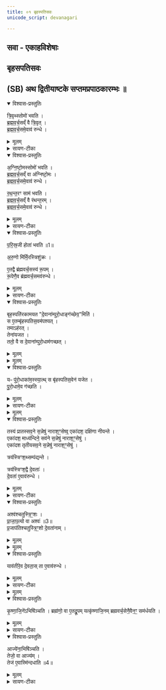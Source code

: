 ```yaml
---
title: ०१ बृहस्पतिसवः
unicode_script: devanagari

---
```

## सवा - एकाहविशेषाः

## बृहसपतिसवः

## (SB) अथ द्वितीयाष्टके सप्तमप्रपाठकारम्भः ॥  
<details open><summary>विश्वास-प्रस्तुतिः</summary>

त्रि॒वृथ्स्तोमो॑ भवति ।  
ब्र॒ह्म॒व॒र्च॒सव्ँ वै त्रि॒वृत् ।  
ब्र॒ह्म॒व॒र्च॒समे॒वाव॑ रुन्धे ।  
</details>

<details><summary>मूलम्</summary>

त्रि॒वृथ्स्तोमो॑ भवति ।  
ब्र॒ह्म॒व॒र्च॒सव्ँ वै त्रि॒वृत् ।  
ब्र॒ह्म॒व॒र्च॒समे॒वाव॑ रुन्धे ।  
</details>

<details><summary>सायण-टीका</summary>

यस्य निश्वसितं वेदा यो वेदेभ्योऽखिलं जगत् ।  
निर्ममे तमहं वन्दे विद्यातीर्थमहेश्वरम् ॥ १ ॥  

षष्ठे प्रपाठके सौत्रामणिः कोकिल्युदीरिता ।  
सवनामान एकाहाः कथ्यन्ते सप्तमे स्फुटम् ॥ २ ॥

1सूयत ईश्वरत्वेनाभिषिच्यत एष्विति सवा एकाहविशेषाः । तत्रादौ बृहस्पतिसव उच्यते । तस्मिंश्च बृहस्पतिसवे चोदकप्राप्तांस्त्रिवृदादिस्तोमान्द्वादशस्वपि स्तोत्रेषु बाधितुमेकं स्तोमं विधत्ते - प्रकृतौ बहिष्पवमानस्तोत्रे त्रिवृत्स्तोमः, चतुर्ष्वाज्यस्तोत्रेषु माध्यंदिनपवमानस्तोत्रे च पञ्चदशस्तोमः, चतुर्षु पृष्ठस्तोत्रेष्वार्भवपवमानस्तोत्रे च सप्तदशम्तोमाः, यज्ञायज्ञयिस्तोत्र एकविंशस्तोमः । तान्बाधित्वा सर्वेषु स्तोत्रेषु त्रिवृत्स्तोम एकः कर्तव्यः । तस्य ब्रह्मवर्चसहेतुत्वाद्ब्रह्मवर्चसप्राप्तिर्भवति ॥
</details>

<details open><summary>विश्वास-प्रस्तुतिः</summary>

अ॒ग्नि॒ष्टो॒मस्सोमो॑ भवति ।  
ब्र॒ह्म॒व॒र्च॒सव्ँ वा अ॑ग्निष्टो॒मः ।  
ब्र॒ह्म॒व॒र्च॒समे॒वाव॑ रुन्धे ।

र॒थ॒न्त॒रꣳ साम॑ भवति ।  
ब्र॒ह्म॒व॒र्च॒सव्ँ वै र॑थन्त॒रम् ।  
ब्र॒ह्म॒व॒र्च॒समे॒वाव॑ रुन्धे ।  
</details>

<details><summary>मूलम्</summary>

अ॒ग्नि॒ष्टो॒मस्सोमो॑ भवति ।  
ब्र॒ह्म॒व॒र्च॒सव्ँ वा अ॑ग्निष्टो॒मः ।  
ब्र॒ह्म॒व॒र्च॒समे॒वाव॑ रुन्धे ।

र॒थ॒न्त॒रꣳ साम॑ भवति ।  
ब्र॒ह्म॒व॒र्च॒सव्ँ वै र॑थन्त॒रम् ।  
ब्र॒ह्म॒व॒र्च॒समे॒वाव॑ रुन्धे ।  
</details>

<details><summary>सायण-टीका</summary>

2-3सोमयागसंस्थाविशेषं विधत्ते । पृष्ठस्तोत्रे विकल्पितबृहत्सामव्यावृत्त्यर्थं रथंतरसाम विधत्ते ॥
</details>

<details open><summary>विश्वास-प्रस्तुतिः</summary>

प॒रि॒स्र॒जी होता॑ भवति ॥1॥  

अ॒रु॒णो मि॑र्मि॒रस्त्रिशु॑क्रः ।  

ए॒तद्वै ब्र॑ह्मवर्च॒सस्य॑ रू॒पम् ।  
रू॒पेणै॒व ब्र॑ह्मवर्च॒समव॑रुन्धे ।  
</details>

<details><summary>मूलम्</summary>

प॒रि॒स्र॒जी होता॑ भवति ॥1॥  

अ॒रु॒णो मि॑र्मि॒रस्त्रिशु॑क्रः ।  

ए॒तद्वै ब्र॑ह्मवर्च॒सस्य॑ रू॒पम् ।  
रू॒पेणै॒व ब्र॑ह्मवर्च॒समव॑रुन्धे ।  
</details>

<details><summary>सायण-टीका</summary>

4होतरि कंचिद्विशेषं विधत्ते - परिस्रजी खलतिः, शिरसि स्रगाकारेण परित एव केशा न तु मध्य इत्यर्थः । अरुणः संध्यावर्णः । मिर्मिरः पुनःपुनरतिवेगेन चक्षुर्मीलनयुक्तः । त्रिशुक्रः त्रिषु वेदेषु शुद्धो मातृवंशपितृवंशनिजाचारेषु वा शुद्धः । यदेतद्द्विजवेषस्य लक्षणं खलत्यादि, यच्च त्रिशुक्रत्वं तदुभयमपि ब्रह्मवर्चसस्वरूपम् । अतस्तदनुकूलेन रूपेण ब्रह्मवचसं प्राप्नोति ॥
</details>

<details open><summary>विश्वास-प्रस्तुतिः</summary>

बृह॒स्पति॑रकामयत "दे॒वाना॑म्पुरो॒धाङ्ग॑च्छेय॒"मिति॑ ।  
स ए॒तम्बृ॑हस्पतिस॒वम॑पश्यत् ।   
तमाऽह॑रत् ।  
तेना॑यजत ।   
ततो॒ वै स दे॒वाना॑म्पुरो॒धाम॑गच्छत् ।  
</details>

<details><summary>मूलम्</summary>

बृह॒स्पति॑रकामयत "दे॒वाना॑म्पुरो॒धाङ्ग॑च्छेय॒"मिति॑ ।  
स ए॒तम्बृ॑हस्पतिस॒वम॑पश्यत् ।   
तमाऽह॑रत् ।  
तेना॑यजत ।   
ततो॒ वै स दे॒वाना॑म्पुरो॒धाम॑गच्छत् ।  
</details>


<details><summary>मूलम्</summary>

यᳶ पु॑रो॒धाका॑म॒स्स्यात् ।
स बृ॑हस्पतिस॒वेन॑ यजेत ॥2॥
</details>

<details open><summary>विश्वास-प्रस्तुतिः</summary>

यᳶ पु॑रो॒धाका॑म॒स्स्या॒त्थ् स बृ॑हस्पतिस॒वेन॑ यजेत ।   
पु॒रो॒धामे॒व ग॑च्छति ।
</details>

<details><summary>मूलम्</summary>

यᳶ पु॑रो॒धाका॑म॒स्स्या॒त्थ् स बृ॑हस्पतिस॒वेन॑ यजेत ।   
पु॒रो॒धामे॒व ग॑च्छति ।
</details>

<details><summary>सायण-टीका</summary>

5बृहस्पतिसवस्योत्पत्तिविधिमुक्त्वा प्रयोगं विधत्ते । बृहस्पतिः पुरोधां देवगुरुत्वलक्षणं मुख्यत्वं पौरोहित्यं वा ॥
</details>


<details><summary>मूलम्</summary>

तस्य॑ प्रातस्सव॒ने स॒न्नेषु॑ नाराश॒ꣳ॒सेषु॑ ।
एका॑दश॒ दक्षि॑णा नीयन्ते ।
</details>

<details open><summary>विश्वास-प्रस्तुतिः</summary>

तस्य॑ प्रातस्सव॒ने स॒न्नेषु॑ नाराश॒ꣳ॒सेष्व्॒ एका॑दश॒ दक्षि॑णा नीयन्ते ।  
एका॑दश॒ माध्य॑न्दिने॒ सव॑ने स॒न्नेषु॑ नाराश॒ꣳ॒सेषु॑ ।   
एका॑दश तृतीयसव॒ने स॒न्नेषु॑ नाराश॒ꣳ॒सेषु॑ ।  

त्रय॑स्त्रिꣳश॒थ्सम्प॑द्यन्ते ।  

त्रय॑स्त्रिꣳश॒द्वै दे॒वताः॑ ।   
दे॒वता॑ ए॒वाव॑रुन्धे ।
</details>

<details><summary>मूलम्</summary>

तस्य॑ प्रातस्सव॒ने स॒न्नेषु॑ नाराश॒ꣳ॒सेष्व्॒ एका॑दश॒ दक्षि॑णा नीयन्ते ।  
एका॑दश॒ माध्य॑न्दिने॒ सव॑ने स॒न्नेषु॑ नाराश॒ꣳ॒सेषु॑ ।   
एका॑दश तृतीयसव॒ने स॒न्नेषु॑ नाराश॒ꣳ॒सेषु॑ ।  

त्रय॑स्त्रिꣳश॒थ्सम्प॑द्यन्ते ।  

त्रय॑स्त्रिꣳश॒द्वै दे॒वताः॑ ।   
दे॒वता॑ ए॒वाव॑रुन्धे ।
</details>

<details><summary>सायण-टीका</summary>

6दक्षिणायां विशेषं विधत्ते - भक्षिताप्यायितचमसा नराशंसाः तेषु दक्षिणस्य हविर्धानस्याधस्तात्सन्नेषु सत्स्वेकादश गावो दक्षिणात्वेन नीयन्ते दातव्याः । एवमुत्तरयोरपि सवनयोः । स्ता मिलित्वा त्रयस्त्रिशत्संख्यया देवतासाम्यात्तत्प्रीतिहेतवो भवन्ति 'ये देवा दिव्येकादश स्थ' इति मन्त्रे त्रयस्त्रिंशद्देवा आम्नाताः ॥
</details>

<details open><summary>विश्वास-प्रस्तुतिः</summary>

अश्व॑श्चतुस्त्रि॒ꣳ॒शः ।   
प्रा॒जा॒प॒त्यो वा अश्वः॑ ॥3॥  
प्र॒जाप॑तिश्चतुस्त्रि॒ꣳ॒शो दे॒वता॑नाम् ।
</details>

<details><summary>मूलम्</summary>

अश्व॑श्चतुस्त्रि॒ꣳ॒शः ।   
प्रा॒जा॒प॒त्यो वा अश्वः॑ ॥3॥  
प्र॒जाप॑तिश्चतुस्त्रि॒ꣳ॒शो दे॒वता॑नाम् ।
</details>


<details><summary>मूलम्</summary>

याव॑तीरे॒व दे॒वताः॑ ।
ता ए॒वाव॑रुन्धे ।
</details>

<details open><summary>विश्वास-प्रस्तुतिः</summary>

याव॑तीरे॒व दे॒वता॒स् ता ए॒वाव॑रुन्धे ।
</details>

<details><summary>मूलम्</summary>

याव॑तीरे॒व दे॒वता॒स् ता ए॒वाव॑रुन्धे ।
</details>

<details><summary>सायण-टीका</summary>

7दक्षिणायामपरं विशेषमाह - पूर्वोक्तगवापेक्षया चतुस्त्रिंशत्संख्यापूरकोऽश्वो दातव्यः । प्रजापतिजन्यत्वात्प्राजापत्यत्वम् । प्रजापतिश्च पूर्वोक्तदेवतापेक्षया चतुस्त्रिंशः । अतोऽश्वदानेन सर्वदेवताप्राप्तिर्भवति ॥
</details>


<details><summary>मूलम्</summary>

कृ॒ष्णा॒जि॒ने॑ऽभिषि॑ञ्चति ।  

ब्रह्म॑णो॒ वा ए॒तद्रू॒पम् ।  यत्कृ॑ष्णाजि॒नम् । ब्र॒ह्म॒व॒र्च॒सेनै॒वैन॒ꣳ॒ सम॑र्धयति ।
</details>

<details open><summary>विश्वास-प्रस्तुतिः</summary>

कृ॒ष्णा॒जि॒ने॑ऽभिषि॑ञ्चति ।
ब्रह्म॑णो॒ वा ए॒तद्रू॒पम्  यत्कृ॑ष्णाजि॒नम् ब्रह्मवर्च॒सेनै॒वैन॒ꣳ॒ सम॑र्धयति ।
</details>

<details><summary>मूलम्</summary>

कृ॒ष्णा॒जि॒ने॑ऽभिषि॑ञ्चति ।
ब्रह्म॑णो॒ वा ए॒तद्रू॒पम्  यत्कृ॑ष्णाजि॒नम् ब्रह्मवर्च॒सेनै॒वैन॒ꣳ॒ सम॑र्धयति ।
</details>

<details><summary>सायण-टीका</summary>

8एतस्य कर्मणः सवत्वादभिषेकं विधत्ते - कृष्णाजिनमास्तीर्य तत्रोपविष्टं यजमानमभिषिञ्चेत् । ऋक्सामयोः कृष्णमृगरूपत्वसाधारणत्वाद्ब्रह्मरूपत्वम् । तेन ब्रह्मवर्चससमृद्धिः ॥
</details>

<details open><summary>विश्वास-प्रस्तुतिः</summary>

आज्ये॑ना॒भिषि॑ञ्चति ।  
तेजो॒ वा आज्य॑म् ।  
तेज॑ ए॒वास्मि॑न्दधाति ॥4॥
</details>

<details><summary>मूलम्</summary>

आज्ये॑ना॒भिषि॑ञ्चति ।  
तेजो॒ वा आज्य॑म् ।  
तेज॑ ए॒वास्मि॑न्दधाति ॥4॥
</details>

<details><summary>सायण-टीका</summary>

9अभिषेकद्रव्यं विधत्ते । आज्यस्य स्निग्धत्वात्तेजस्त्वम् ॥

अत्र मीमांसा । चतुर्थाध्यायस्य तृतीयपादे चिन्तितम्-  

इष्ट्वा तु वाजपेयेन बृहस्पतिसवं यजेत् ।  
कालं वा बोधयेद्वाक्यमुताङ्गत्वस्य बोधकम् ॥   

क्त्वाश्रुत्या भाति कालोऽत्र मैवमङ्गत्वबोधनम् ।   
श्रुतेर्मुख्यं प्रक्रिया च तथा सत्यनुगृह्यते ॥   

इदमाम्नायते - 'वाजपेयेनेष्ट्वा बृहस्पतिसवेन यजेत । अग्निं चित्वा सौत्रामण्या यजेत' इति । तत्रेष्ट्वेति क्त्वाप्रत्ययो वाजपेयस्य पूर्वकालिकतां ब्रूते । तस्माद्वाक्यमिदं बृहस्पतिसवस्योत्तरकालीनतां बोधयतीति चेन्मैवम् । वाजपेयाङ्गत्ववोधनमेव क्त्वाश्रुतेर्मुख्योऽर्थः । 'समानकर्तृकयोः पूर्वकाले' इति सूत्रेण क्रियाद्वयस्यैककर्तृकतायां तद्विधानात् । यद्यपि सूत्रे पूर्वकाल इत्युक्तम्, तथाऽपि तन्न नियतं, मुखं व्यादाय स्वपितीत्यत्र कालैक्येऽपि प्रयोगदर्शनात् । वाजपेयप्रकरणमप्यङ्गत्वेन गृह्यते । अन्यथा त्वप्रकृते बृहस्पतिसवे कालविधानात्प्रकरणं बाध्येत । अङ्गत्वे कर्मान्तरत्वेन प्रसिद्धबृहस्पतिसवत्वाभावात्तच्छब्दोऽनुपपन्न इति चेन्न । मासाग्निहोत्रन्यायेन तद्धर्मातिदेशार्थत्वात् । तस्माद्वाक्यमिदमङ्गत्वबोधकम् । अग्निं चित्वेत्यत्राप्येवं योजनीयम् ॥  

इति श्रमित्सायणाचार्यविरचिते माधवीये वेदार्थप्रकाशे कृष्णयजुर्वेदीयतैत्तिरीयब्राह्मणभाष्ये द्वितीयाष्टके सप्तमप्रपाठके प्रथमोऽनुवाकः ॥  
</details>


